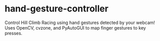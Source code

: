 # hand-gesture-controller
Control Hill Climb Racing using hand gestures detected by your webcam! Uses OpenCV, cvzone, and PyAutoGUI to map finger gestures to key presses.
